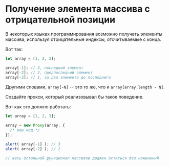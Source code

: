 
# Получение элемента массива с отрицательной позиции

В некоторых языках программирования возможно получать элементы массива, используя отрицательные индексы, отсчитываемые с конца.

Вот так:

```js
let array = [1, 2, 3];

array[-1]; // 3, последний элемент
array[-2]; // 2, предпоследний элемент
array[-3]; // 1, за два элемента до последнего
```

Другими словами, `array[-N]` -- это то же, что и `array[array.length - N]`.

Создайте прокси, который реализовывал бы такое поведение.

Вот как это должно работать:

```js
let array = [1, 2, 3];

array = new Proxy(array, {
  /* ваш код */
});

alert( array[-1] ); // 3
alert( array[-2] ); // 2

// весь остальной функционал массивов доджен остаться без изменений
```
